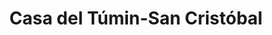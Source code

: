 ---
title: "Casa del Túmin-San Cristóbal"
url: /san-cristobal-de-las-casas/casa-del-tumin-san-cristobal/
shop: Allgemein
---